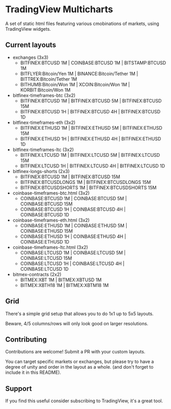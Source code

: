 # TradingView Multicharts

A set of static html files featuring various cmobinations of markets, using TradingView widgets.

## Current layouts

* exchanges (3x3)
  * BITFINEX:BTCUSD 1M | COINBASE:BTCUSD 1M | BITSTAMP:BTCUSD 1M
  * BITFLYER:Bitcoin/Yen 1M | BINANCE:Bitcoin/Tether 1M | BITTREX:Bitcoin/Tether 1M
  * BITHUMB:Bitcoin/Won 1M | XCOIN:Bitcoin/Won 1M | KORBIT:Bitcoin/Won 1M
* bitfinex-timeframes-btc (3x2)
  * BITFINEX:BTCUSD 1M | BITFINEX:BTCUSD 5M | BITFINEX:BTCUSD 15M
  * BITFINEX:BTCUSD 1H | BITFINEX:BTCUSD 4H | BITFINEX:BTCUSD 1D
* bitfinex-timeframes-eth (3x2)
  * BITFINEX:ETHUSD 1M | BITFINEX:ETHUSD 5M | BITFINEX:ETHUSD 15M
  * BITFINEX:ETHUSD 1H | BITFINEX:ETHUSD 4H | BITFINEX:ETHUSD 1D
* bitfinex-timeframes-ltc (3x2)
  * BITFINEX:LTCUSD 1M | BITFINEX:LTCUSD 5M | BITFINEX:LTCUSD 15M
  * BITFINEX:LTCUSD 1H | BITFINEX:LTCUSD 4H | BITFINEX:LTCUSD 1D
* bitfinex-longs-shorts (2x3)
  * BITFINEX:BTCUSD 1M | BITFINEX:BTCUSD 15M
  * BITFINEX:BTCUSDLONGS 1M | BITFINEX:BTCUSDLONGS 15M
  * BITFINEX:BTCUSDSHORTS 1M | BITFINEX:BTCUSDSHORTS 15M
* coinbase-timeframes-btc.html (3x2)
  * COINBASE:BTCUSD 1M | COINBASE:BTCUSD 5M | COINBASE:BTCUSD 15M
  * COINBASE:BTCUSD 1H | COINBASE:BTCUSD 4H | COINBASE:BTCUSD 1D
* coinbase-timeframes-eth.html (3x2)
  * COINBASE:ETHUSD 1M | COINBASE:ETHUSD 5M | COINBASE:ETHUSD 15M
  * COINBASE:ETHUSD 1H | COINBASE:ETHUSD 4H | COINBASE:ETHUSD 1D
* coinbase-timeframes-ltc.html (3x2)
  * COINBASE:LTCUSD 1M | COINBASE:LTCUSD 5M | COINBASE:LTCUSD 15M
  * COINBASE:LTCUSD 1H | COINBASE:LTCUSD 4H | COINBASE:LTCUSD 1D
* bitmex-contracts (2x2)
  * BITMEX:XBT 1M | BITMEX:XBTUSD 1M
  * BITMEX:XBTH18 1M | BITMEX:XBTM18 1M

## Grid

There's a simple grid setup that allows you to do 1x1 up to 5x5 layouts.

Beware, 4/5 columns/rows will only look good on larger resolutions.

## Contributing

Contributions are welcome! Submit a PR with your custom layouts.

You can target specific markets or exchanges, but please try to have a degree of unity and order in the layout as a whole. (and don't forget to include it in this README).

## Support

If you find this useful consider subscribing to TradingView, it's a great tool.
